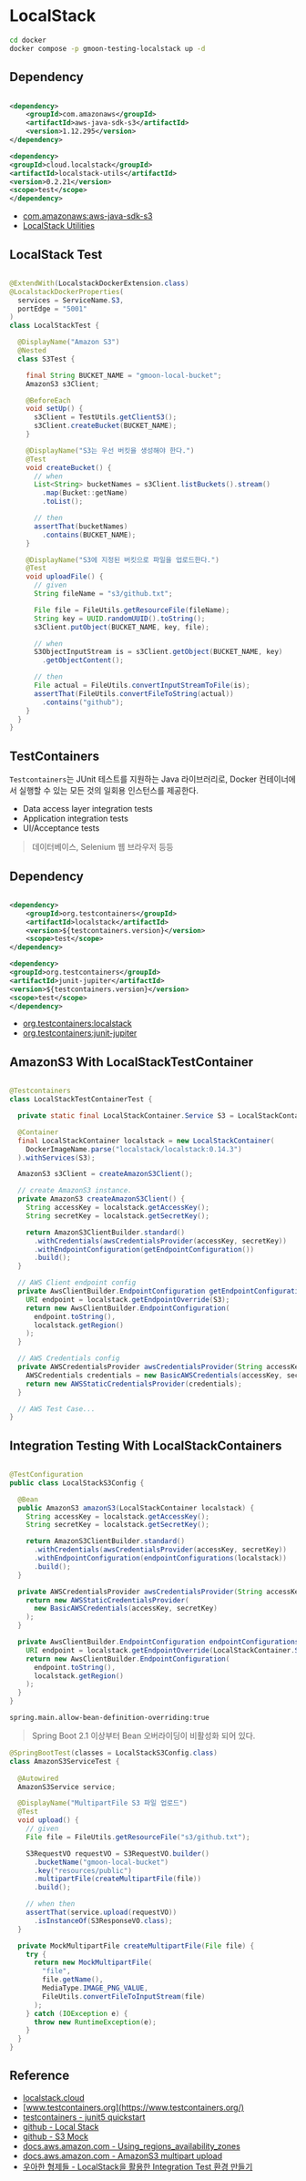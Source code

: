# LocalStack

```sh
cd docker
docker compose -p gmoon-testing-localstack up -d
```

## Dependency

```xml

<dependency>
    <groupId>com.amazonaws</groupId>
    <artifactId>aws-java-sdk-s3</artifactId>
    <version>1.12.295</version>
</dependency>

<dependency>
<groupId>cloud.localstack</groupId>
<artifactId>localstack-utils</artifactId>
<version>0.2.21</version>
<scope>test</scope>
</dependency>
```

- [com.amazonaws:aws-java-sdk-s3](https://mvnrepository.com/artifact/com.amazonaws/aws-java-sdk-s3)
- [LocalStack Utilities](https://mvnrepository.com/artifact/cloud.localstack/localstack-utils)

## LocalStack Test

```java

@ExtendWith(LocalstackDockerExtension.class)
@LocalstackDockerProperties(
  services = ServiceName.S3,
  portEdge = "5001"
)
class LocalStackTest {

  @DisplayName("Amazon S3")
  @Nested
  class S3Test {

    final String BUCKET_NAME = "gmoon-local-bucket";
    AmazonS3 s3Client;

    @BeforeEach
    void setUp() {
      s3Client = TestUtils.getClientS3();
      s3Client.createBucket(BUCKET_NAME);
    }

    @DisplayName("S3는 우선 버킷을 생성해야 한다.")
    @Test
    void createBucket() {
      // when
      List<String> bucketNames = s3Client.listBuckets().stream()
        .map(Bucket::getName)
        .toList();

      // then
      assertThat(bucketNames)
        .contains(BUCKET_NAME);
    }

    @DisplayName("S3에 지정된 버킷으로 파일을 업로드한다.")
    @Test
    void uploadFile() {
      // given
      String fileName = "s3/github.txt";

      File file = FileUtils.getResourceFile(fileName);
      String key = UUID.randomUUID().toString();
      s3Client.putObject(BUCKET_NAME, key, file);

      // when
      S3ObjectInputStream is = s3Client.getObject(BUCKET_NAME, key)
        .getObjectContent();

      // then
      File actual = FileUtils.convertInputStreamToFile(is);
      assertThat(FileUtils.convertFileToString(actual))
        .contains("github");
    }
  }
}
```

## TestContainers

`Testcontainers`는 JUnit 테스트를 지원하는 Java 라이브러리로, Docker 컨테이너에서 실행할 수 있는 모든 것의 일회용 인스턴스를 제공한다.

- Data access layer integration tests
- Application integration tests
- UI/Acceptance tests

> 데이터베이스, Selenium 웹 브라우저 등등

## Dependency

```xml

<dependency>
    <groupId>org.testcontainers</groupId>
    <artifactId>localstack</artifactId>
    <version>${testcontainers.version}</version>
    <scope>test</scope>
</dependency>

<dependency>
<groupId>org.testcontainers</groupId>
<artifactId>junit-jupiter</artifactId>
<version>${testcontainers.version}</version>
<scope>test</scope>
</dependency>
```

- [org.testcontainers:localstack](https://mvnrepository.com/artifact/org.testcontainers/localstack)
- [org.testcontainers:junit-jupiter](https://mvnrepository.com/artifact/org.testcontainers/junit-jupiter)

## AmazonS3 With LocalStackTestContainer

```java

@Testcontainers
class LocalStackTestContainerTest {

  private static final LocalStackContainer.Service S3 = LocalStackContainer.Service.S3;

  @Container
  final LocalStackContainer localstack = new LocalStackContainer(
    DockerImageName.parse("localstack/localstack:0.14.3")
  ).withServices(S3);

  AmazonS3 s3Client = createAmazonS3Client();

  // create AmazonS3 instance.
  private AmazonS3 createAmazonS3Client() {
    String accessKey = localstack.getAccessKey();
    String secretKey = localstack.getSecretKey();

    return AmazonS3ClientBuilder.standard()
      .withCredentials(awsCredentialsProvider(accessKey, secretKey))
      .withEndpointConfiguration(getEndpointConfiguration())
      .build();
  }

  // AWS Client endpoint config 
  private AwsClientBuilder.EndpointConfiguration getEndpointConfiguration() {
    URI endpoint = localstack.getEndpointOverride(S3);
    return new AwsClientBuilder.EndpointConfiguration(
      endpoint.toString(),
      localstack.getRegion()
    );
  }

  // AWS Credentials config
  private AWSCredentialsProvider awsCredentialsProvider(String accessKey, String secretKey) {
    AWSCredentials credentials = new BasicAWSCredentials(accessKey, secretKey);
    return new AWSStaticCredentialsProvider(credentials);
  }

  // AWS Test Case...
}
```

## Integration Testing With LocalStackContainers

```java

@TestConfiguration
public class LocalStackS3Config {

  @Bean
  public AmazonS3 amazonS3(LocalStackContainer localstack) {
    String accessKey = localstack.getAccessKey();
    String secretKey = localstack.getSecretKey();

    return AmazonS3ClientBuilder.standard()
      .withCredentials(awsCredentialsProvider(accessKey, secretKey))
      .withEndpointConfiguration(endpointConfigurations(localstack))
      .build();
  }

  private AWSCredentialsProvider awsCredentialsProvider(String accessKey, String secretKey) {
    return new AWSStaticCredentialsProvider(
      new BasicAWSCredentials(accessKey, secretKey)
    );
  }

  private AwsClientBuilder.EndpointConfiguration endpointConfigurations(LocalStackContainer localstack) {
    URI endpoint = localstack.getEndpointOverride(LocalStackContainer.Service.S3);
    return new AwsClientBuilder.EndpointConfiguration(
      endpoint.toString(),
      localstack.getRegion()
    );
  }
}

```

```properties
spring.main.allow-bean-definition-overriding:true
```

> Spring Boot 2.1 이상부터 Bean 오버라이딩이 비활성화 되어 있다.

```java
@SpringBootTest(classes = LocalStackS3Config.class)
class AmazonS3ServiceTest {
  
  @Autowired
  AmazonS3Service service;

  @DisplayName("MultipartFile S3 파일 업로드")
  @Test
  void upload() {
    // given
    File file = FileUtils.getResourceFile("s3/github.txt");

    S3RequestVO requestVO = S3RequestVO.builder()
      .bucketName("gmoon-local-bucket")
      .key("resources/public")
      .multipartFile(createMultipartFile(file))
      .build();

    // when then
    assertThat(service.upload(requestVO))
      .isInstanceOf(S3ResponseVO.class);
  }

  private MockMultipartFile createMultipartFile(File file) {
    try {
      return new MockMultipartFile(
        "file",
        file.getName(),
        MediaType.IMAGE_PNG_VALUE,
        FileUtils.convertFileToInputStream(file)
      );
    } catch (IOException e) {
      throw new RuntimeException(e);
    }
  }
}
```

## Reference

- [localstack.cloud](https://localstack.cloud/)
- [www.testcontainers.org](https://www.testcontainers.org/)
- [testcontainers - junit5 quickstart](https://www.testcontainers.org/quickstart/junit_5_quickstart/)
- [github - Local Stack](https://github.com/localstack/localstack-java-utils)
- [github - S3 Mock](https://github.com/adobe/S3Mock)
- [docs.aws.amazon.com - Using_regions_availability_zones](https://docs.aws.amazon.com/ko_kr/AWSEC2/latest/UserGuide/using-regions-availability-zones.html)
- [docs.aws.amazon.com - AmazonS3 multipart upload](https://docs.aws.amazon.com/ko_kr/AmazonS3/latest/userguide/mpu-upload-object.html)
- [우아한 형제들 - LocalStack을 활용한 Integration Test 환경 만들기](https://techblog.woowahan.com/2638/)
